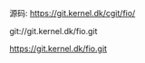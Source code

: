 




源码: https://git.kernel.dk/cgit/fio/






git://git.kernel.dk/fio.git


https://git.kernel.dk/fio.git











